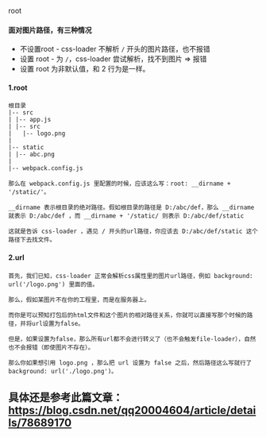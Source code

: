 root

#### 面对图片路径，有三种情况

* 不设置root - css-loader 不解析 `/` 开头的图片路径，也不报错
* 设置 root - 为 `/`，css-loader 尝试解析，找不到图片 => 报错
* 设置 root 为非默认值，和 2 行为是一样。

#### 1.root

```
根目录
|-- src
| |-- app.js
| |-- src
|   |-- logo.png
|
|-- static
| |-- abc.png
|
|-- webpack.config.js
```

```
那么在 webpack.config.js 里配置的时候，应该这么写：root: __dirname + '/static/'。

__dirname 表示根目录的绝对路径。假如根目录的路径是 D:/abc/def，那么 __dirname 就表示 D:/abc/def ，而 __dirname + '/static/ 则表示 D:/abc/def/static

这就是告诉 css-loader ，遇见 / 开头的url路径，你应该去 D:/abc/def/static 这个路径下去找文件。
```

#### 2.url
```
首先，我们已知，css-loader 正常会解析css属性里的图片url路径，例如 background: url('/logo.png') 里面的值。

那么，假如某图片不在你的工程里，而是在服务器上。

而你是可以预知打包后的html文件和这个图片的相对路径关系，你就可以直接写那个时候的路径，并将url设置为false。

但是，如果设置为false，那么所有url都不会进行转义了（也不会触发file-loader），自然也不会报错（即使图片不存在）。

那么你如果想引用 logo.png ，那么把 url 设置为 false 之后，然后路径这么写就行了 background: url('./logo.png')。
```


## 具体还是参考此篇文章：  https://blog.csdn.net/qq20004604/article/details/78689170

